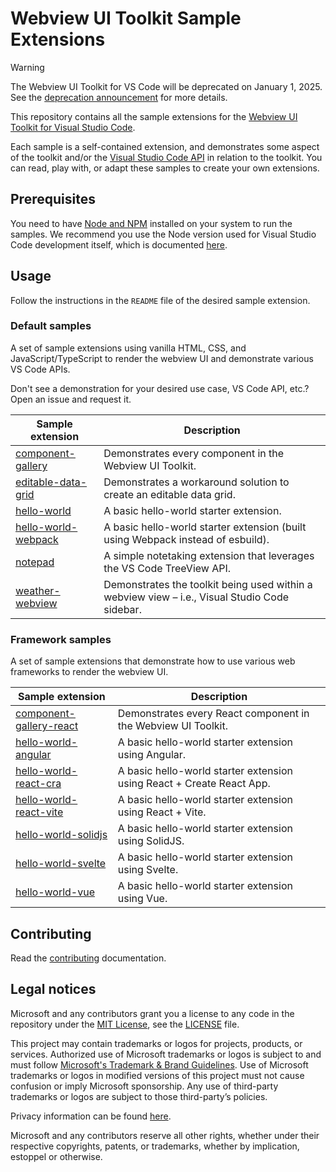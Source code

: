 # Webview UI Toolkit Sample Extensions

> [!WARNING]
> The Webview UI Toolkit for VS Code will be deprecated on January 1, 2025. See the [deprecation announcement](https://github.com/microsoft/vscode-webview-ui-toolkit/issues/561) for more details.

This repository contains all the sample extensions for the [Webview UI Toolkit for Visual Studio Code](https://github.com/microsoft/vscode-webview-toolkit).

Each sample is a self-contained extension, and demonstrates some aspect of the toolkit and/or the [Visual Studio Code API](https://code.visualstudio.com/api/references/vscode-api) in relation to the toolkit. You can read, play with, or adapt these samples to create your own extensions.

## Prerequisites

You need to have [Node and NPM](https://nodejs.org/en/) installed on your system to run the samples. We recommend you use the Node version used for Visual Studio Code development itself, which is documented [here](https://github.com/Microsoft/vscode/wiki/How-to-Contribute#prerequisites).

## Usage

Follow the instructions in the `README` file of the desired sample extension.

### Default samples

A set of sample extensions using vanilla HTML, CSS, and JavaScript/TypeScript to render the webview UI and demonstrate various VS Code APIs.

Don't see a demonstration for your desired use case, VS Code API, etc.? Open an issue and request it.

| Sample extension                                     | Description                                                                                   |
| ----------------------------------------------------- | --------------------------------------------------------------------------------------------- |
| [component-gallery](./default/component-gallery)     | Demonstrates every component in the Webview UI Toolkit.                                       |
| [editable-data-grid](./default/editable-data-grid)   | Demonstrates a workaround solution to create an editable data grid.                                       |
| [hello-world](./default/hello-world)                 | A basic hello-world starter extension.                                                        |
| [hello-world-webpack](./default/hello-world-webpack) | A basic hello-world starter extension (built using Webpack instead of esbuild).                                                        |
| [notepad](./default/notepad)                         | A simple notetaking extension that leverages the VS Code TreeView API.                        |
| [weather-webview](./default/weather-webview)         | Demonstrates the toolkit being used within a webview view – i.e., Visual Studio Code sidebar. |

### Framework samples

A set of sample extensions that demonstrate how to use various web frameworks to render the webview UI.

| Sample extension                                                | Description                                                           |
| ---------------------------------------------------------------- | --------------------------------------------------------------------- |
| [component-gallery-react](./frameworks/component-gallery-react) | Demonstrates every React component in the Webview UI Toolkit.                  |
| [hello-world-angular](./frameworks/hello-world-angular)         | A basic hello-world starter extension using Angular.                  |
| [hello-world-react-cra](./frameworks/hello-world-react-cra)     | A basic hello-world starter extension using React + Create React App. |
| [hello-world-react-vite](./frameworks/hello-world-react-vite)   | A basic hello-world starter extension using React + Vite.             |
| [hello-world-solidjs](./frameworks/hello-world-solidjs)         | A basic hello-world starter extension using SolidJS.                  |
| [hello-world-svelte](./frameworks/hello-world-svelte)           | A basic hello-world starter extension using Svelte.                   |
| [hello-world-vue](./frameworks/hello-world-vue)                 | A basic hello-world starter extension using Vue.                      |

## Contributing

Read the [contributing](./CONTRIBUTING.md) documentation.

## Legal notices

Microsoft and any contributors grant you a license to any code in the repository under the [MIT License](https://opensource.org/licenses/MIT), see the [LICENSE](LICENSE) file.

This project may contain trademarks or logos for projects, products, or services. Authorized use of Microsoft trademarks or logos is subject to and must follow [Microsoft's Trademark & Brand Guidelines](https://www.microsoft.com/en-us/legal/intellectualproperty/trademarks). Use of Microsoft trademarks or logos in modified versions of this project must not cause confusion or imply Microsoft sponsorship. Any use of third-party trademarks or logos are subject to those third-party’s policies.

Privacy information can be found [here](https://privacy.microsoft.com/en-us/).

Microsoft and any contributors reserve all other rights, whether under their respective copyrights, patents, or trademarks, whether by implication, estoppel or otherwise.
